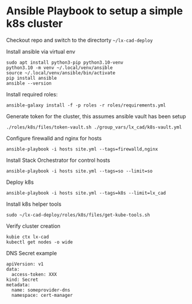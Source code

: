 # Ansible Playbook to setup a simple k8s cluster

Checkout repo and switch to the directorty `~/lx-cad-deploy`

Install ansible via virtual env

```
sudo apt install python3-pip python3.10-venv
python3.10 -m venv ~/.local/venv/ansible
source ~/.local/venv/ansible/bin/activate
pip install ansible
ansible --version
```

Install required roles:

```
ansible-galaxy install -f -p roles -r roles/requirements.yml
```

Generate token for the cluster, this assumes ansible vault has been setup

```
./roles/k8s/files/token-vault.sh ./group_vars/lx_cad/k8s-vault.yml
```

Configure firewalld and nginx for hosts

```
ansible-playbook -i hosts site.yml --tags=firewalld,nginx
```

Install Stack Orchestrator for control hosts

```
ansible-playbook -i hosts site.yml --tags=so --limit=so
```

Deploy k8s

```
ansible-playbook -i hosts site.yml --tags=k8s --limit=lx_cad
```

Install k8s helper tools

```
sudo ~/lx-cad-deploy/roles/k8s/files/get-kube-tools.sh
```

Verify cluster creation

```
kubie ctx lx-cad
kubectl get nodes -o wide
```

DNS Secret example

```
apiVersion: v1
data:
  access-token: XXX
kind: Secret
metadata:
  name: someprovider-dns
  namespace: cert-manager
```
